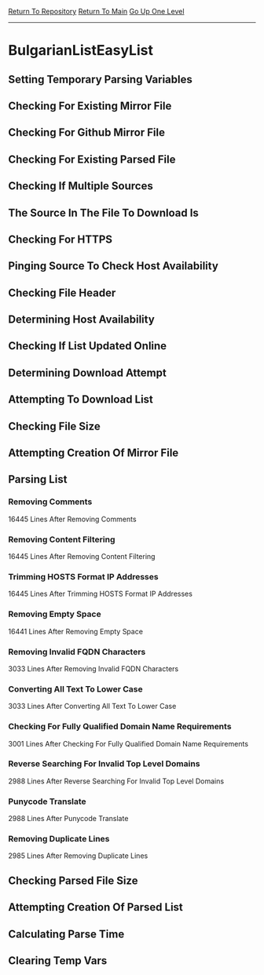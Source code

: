 [Return To Repository](https://github.com/bast69/piholeparser/)
[Return To Main](https://github.com/bast69/piholeparser/blob/master/RecentRunLogs/Mainlog.md)
[Go Up One Level](https://github.com/bast69/piholeparser/blob/master/RecentRunLogs/TopLevelScripts/30-Processing-External-Blacklists.md)
____________________________________
# BulgarianListEasyList
## Setting Temporary Parsing Variables
## Checking For Existing Mirror File
## Checking For Github Mirror File
## Checking For Existing Parsed File
## Checking If Multiple Sources
## The Source In The File To Download Is
## Checking For HTTPS
## Pinging Source To Check Host Availability
## Checking File Header
## Determining Host Availability
## Checking If List Updated Online
## Determining Download Attempt
## Attempting To Download List
## Checking File Size
## Attempting Creation Of Mirror File
## Parsing List
### Removing Comments
16445 Lines After Removing Comments
### Removing Content Filtering
16445 Lines After Removing Content Filtering
### Trimming HOSTS Format IP Addresses
16445 Lines After Trimming HOSTS Format IP Addresses
### Removing Empty Space
16441 Lines After Removing Empty Space
### Removing Invalid FQDN Characters
3033 Lines After Removing Invalid FQDN Characters
### Converting All Text To Lower Case
3033 Lines After Converting All Text To Lower Case
### Checking For Fully Qualified Domain Name Requirements
3001 Lines After Checking For Fully Qualified Domain Name Requirements
### Reverse Searching For Invalid Top Level Domains
2988 Lines After Reverse Searching For Invalid Top Level Domains
### Punycode Translate
2988 Lines After Punycode Translate
### Removing Duplicate Lines
2985 Lines After Removing Duplicate Lines
## Checking Parsed File Size
## Attempting Creation Of Parsed List
## Calculating Parse Time
## Clearing Temp Vars
